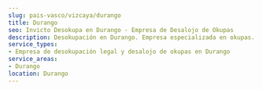 ```yaml
---
slug: pais-vasco/vizcaya/durango
title: Durango
seo: Invicto Desokupa en Durango - Empresa de Desalojo de Okupas
description: Desokupación en Durango. Empresa especializada en okupas. Mediación legal y desalojo express. Presupuesto gratuito.
service_types:
- Empresa de desokupación legal y desalojo de okupas en Durango
service_areas:
- Durango
location: Durango
---
```

